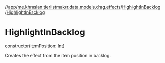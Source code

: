//[app](../../../index.md)/[me.khruslan.tierlistmaker.data.models.drag.effects](../index.md)/[HighlightInBacklog](index.md)/[HighlightInBacklog](-highlight-in-backlog.md)

# HighlightInBacklog

constructor(itemPosition: [Int](https://kotlinlang.org/api/latest/jvm/stdlib/kotlin/-int/index.html))

Creates the effect from the item position in backlog.
